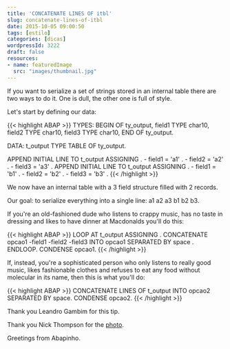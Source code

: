 ```yaml
---
title: 'CONCATENATE LINES OF itbl'
slug: concatenate-lines-of-itbl
date: 2015-10-05 09:00:50
tags: [estilo]
categories: [dicas]
wordpressId: 3222
draft: false
resources:
- name: featuredImage
  src: "images/thumbnail.jpg"
---
```

If you want to serialize a set of strings stored in an internal table there are two ways to do it. One is dull, the other one is full of style.

<!--more-->

Let's start by defining our data:


{{< highlight ABAP >}}
TYPES: BEGIN OF ty_output,
         field1 TYPE char10,
         field2 TYPE char10,
         field3 TYPE char10,
       END OF ty_output.

DATA: t_output TYPE TABLE OF ty_output.

APPEND INITIAL LINE TO t_output ASSIGNING <output> .
<output>- field1 = 'a1' .
<output>- field2 = 'a2' .
<output>- field3 = 'a3' .
APPEND INITIAL LINE TO t_output ASSIGNING <output> .
<output>- field1 = 'b1' .
<output>- field2 = 'b2' .
<output>- field3 = 'b3' .
{{< /highlight >}}

We now have an internal table with a 3 field structure filled with 2 records.

Our goal: to serialize everything into a single line: a1 a2 a3 b1 b2 b3.

If you're an old-fashioned dude who listens to crappy music, has no taste in dressing and likes to have dinner at Macdonalds you'll do this:

{{< highlight ABAP >}}
LOOP AT t_output ASSIGNING <output>.
  CONCATENATE opcao1
              <output>-field1
              <output>-field2
              <output>-field3
    INTO opcao1 SEPARATED BY space .
ENDLOOP.
CONDENSE opcao1.
{{< /highlight >}}

If, instead, you're a sophisticated person who only listens to really good music, likes fashionable clothes and refuses to eat any food without molecular in its name, then this is what you'll do:

{{< highlight ABAP >}}
CONCATENATE LINES OF t_output INTO opcao2 SEPARATED BY space.
CONDENSE opcao2.
{{< /highlight >}}

Thank you Leandro Gambim for this tip.

Thank you Nick Thompson for the [photo][1].

Greetings from Abapinho.

   [1]: https://www.flickr.com/photos/pelegrino/8111801072
